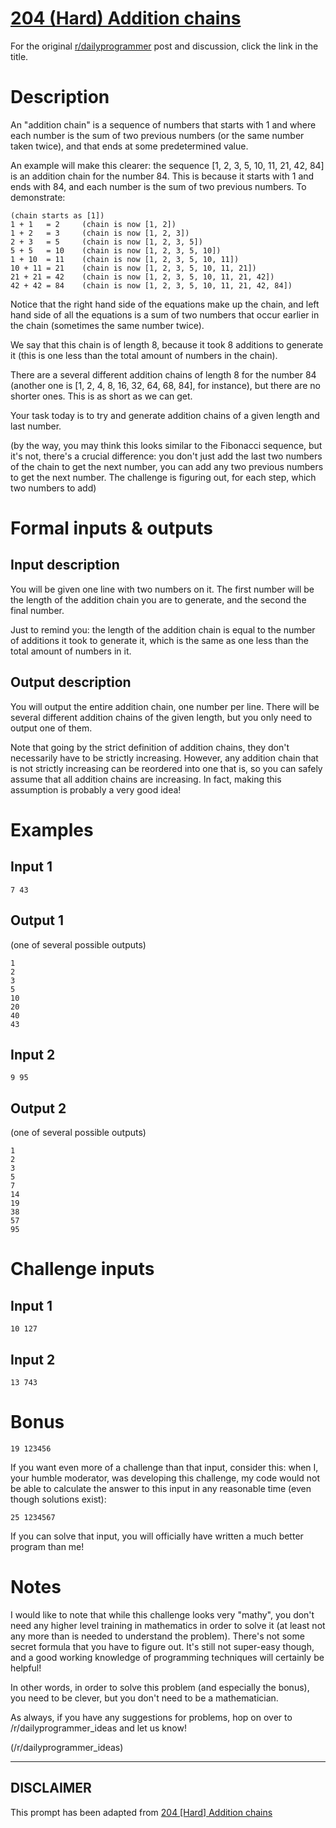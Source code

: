 # [204 (Hard) Addition chains](https://www.reddit.com/r/dailyprogrammer/comments/2y5ziw/20150306_challenge_204_hard_addition_chains/)

For the original [r/dailyprogrammer](https://www.reddit.com/r/dailyprogrammer/) post and discussion, click the link in the title.

# Description
An "addition chain" is a sequence of numbers that starts with 1 and where each number is the sum of two previous numbers (or the same number taken twice), and that ends at some predetermined value. 

An example will make this clearer: the sequence [1, 2, 3, 5, 10, 11, 21, 42, 84] is an addition chain for the number 84. This is because it starts with 1 and ends with 84, and each number is the sum of two previous numbers. To demonstrate:


```
(chain starts as [1])
1 + 1   = 2     (chain is now [1, 2]) 
1 + 2   = 3     (chain is now [1, 2, 3]) 
2 + 3   = 5     (chain is now [1, 2, 3, 5]) 
5 + 5   = 10    (chain is now [1, 2, 3, 5, 10]) 
1 + 10  = 11    (chain is now [1, 2, 3, 5, 10, 11]) 
10 + 11 = 21    (chain is now [1, 2, 3, 5, 10, 11, 21]) 
21 + 21 = 42    (chain is now [1, 2, 3, 5, 10, 11, 21, 42]) 
42 + 42 = 84    (chain is now [1, 2, 3, 5, 10, 11, 21, 42, 84])
```
Notice that the right hand side of the equations make up the chain, and left hand side of all the equations is a sum of two numbers that occur earlier in the chain (sometimes the same number twice). 

We say that this chain is of length 8, because it took 8 additions to generate it (this is one less than the total amount of numbers in the chain). 

There are a several different addition chains of length 8 for the number 84 (another one is [1, 2, 4, 8, 16, 32, 64, 68, 84], for instance), but there are no shorter ones. This is as short as we can get. 

Your task today is to try and generate addition chains of a given length and last number. 

(by the way, you may think this looks similar to the Fibonacci sequence, but it's not, there's a crucial difference: you don't just add the last two numbers of the chain to get the next number, you can add any two previous numbers to get the next number. The challenge is figuring out, for each step, which two numbers to add)

# Formal inputs & outputs
## Input description
You will be given one line with two numbers on it. The first number will be the length of the addition chain you are to generate, and the second the final number. 

Just to remind you: the length of the addition chain is equal to the number of additions it took to generate it, which is the same as one less than the total amount of numbers in it.  

## Output description
You will output the entire addition chain, one number per line. There will be several different addition chains of the given length, but you only need to output one of them. 

Note that going by the strict definition of addition chains, they don't necessarily have to be strictly increasing. However, any addition chain that is not strictly increasing can be reordered into one that is, so you can safely assume that all addition chains are increasing. In fact, making this assumption is probably a very good idea! 

# Examples
## Input 1

```
7 43
```
## Output 1
(one of several possible outputs)


```
1
2
3
5
10
20
40
43
```
## Input 2

```
9 95
```
## Output 2
(one of several possible outputs)


```
1
2
3
5
7
14
19
38
57
95
```
# Challenge inputs
## Input 1

```
10 127
```
## Input 2

```
13 743
```
# Bonus

```
19 123456
```
If you want even more of a challenge than that input, consider this: when I, your humble moderator, was developing this challenge, my code would not be able to calculate the answer to this input in any reasonable time (even though solutions exist): 


```
25 1234567
```
If you can solve that input, you will officially have written a much better program than me!

# Notes
I would like to note that while this challenge looks very "mathy", you don't need any higher level training in mathematics in order to solve it (at least not any more than is needed to understand the problem). There's not some secret formula that you have to figure out. It's still not super-easy though, and a good working knowledge of programming techniques will certainly be helpful!

In other words, in order to solve this problem (and especially the bonus), you need to be clever, but you don't need to be a mathematician. 

As always, if you have any suggestions for problems, hop on over to /r/dailyprogrammer_ideas and let us know!

(/r/dailyprogrammer_ideas)

----
## **DISCLAIMER**
This prompt has been adapted from [204 [Hard] Addition chains](https://www.reddit.com/r/dailyprogrammer/comments/2y5ziw/20150306_challenge_204_hard_addition_chains/
)
